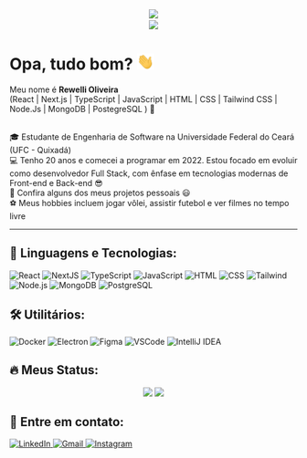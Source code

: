 <div align="center">
  <img height="150" src="https://i.pinimg.com/originals/21/11/61/21116158daaeb1459b4ec0758505e1ad.gif" />
</div>

<div align="center">
  <img src="https://visitor-badge.laobi.icu/badge?page_id=RewelliOliveira.RewelliOliveira" />
</div>

<h1 align="left">
  Opa, tudo bom? 
  <img src="https://github.com/ABSphreak/ABSphreak/blob/master/gifs/Hi.gif?raw=true" width="30px" />
</h1>



<p align="left">
  Meu nome é <strong>Rewelli Oliveira</strong><br>
  (React | Next.js | TypeScript | JavaScript | HTML | CSS | Tailwind CSS | Node.Js | MongoDB | PostegreSQL ) 🚀<br><br>

  🎓 Estudante de Engenharia de Software na Universidade Federal do Ceará (UFC - Quixadá)<br>
  💻 Tenho 20 anos e comecei a programar em 2022. Estou focado em evoluir como desenvolvedor Full Stack, com ênfase em tecnologias modernas de Front-end e Back-end 😎<br>
  📂 Confira alguns dos meus projetos pessoais 😃<br>
  ⚽ Meus hobbies incluem jogar vôlei, assistir futebol e ver filmes no tempo livre
</p>

---

## 🚀 Linguagens e Tecnologias:

<p>
  <img src="https://skillicons.dev/icons?i=react&theme=dark" title="React"/>
  <img src="https://skillicons.dev/icons?i=next&theme=dark" title="NextJS"/>
  <img src="https://skillicons.dev/icons?i=typescript&theme=dark" title="TypeScript"/>
  <img src="https://skillicons.dev/icons?i=javascript&theme=dark" title="JavaScript"/>
  <img src="https://skillicons.dev/icons?i=html&theme=dark" title="HTML"/>
  <img src="https://skillicons.dev/icons?i=css&theme=dark" title="CSS"/>
  <img src="https://skillicons.dev/icons?i=tailwind&theme=dark" title="Tailwind"/>
  <img src="https://skillicons.dev/icons?i=nodejs&theme=dark" title="Node.js"/>
  <img src="https://skillicons.dev/icons?i=mongodb&theme=dark" title="MongoDB"/>
  <img src="https://skillicons.dev/icons?i=postgresql&theme=dark" title="PostgreSQL"/>
</p>

## 🛠️ Utilitários:

<p>
  <img src="https://skillicons.dev/icons?i=docker&theme=dark" title="Docker"/>
  <img src="https://skillicons.dev/icons?i=electron&theme=dark" title="Electron"/>
  <img src="https://skillicons.dev/icons?i=figma&theme=dark" title="Figma"/>
  <img src="https://skillicons.dev/icons?i=vscode&theme=dark" title="VSCode"/>
  <img src="https://skillicons.dev/icons?i=idea&theme=dark" title="IntelliJ IDEA"/>
</p>

## 🔥 Meus Status:

<p align="center">
  <img src="https://github-readme-stats.vercel.app/api?username=RewelliOliveira&show_icons=true&theme=tokyonight&include_all_commits=true" />
  <img src="https://github-readme-stats.vercel.app/api/top-langs/?username=RewelliOliveira&layout=compact&theme=tokyonight" />
</p>

## 🤝 Entre em contato:

<p>
  <a href="https://www.linkedin.com/in/rewelli-oliveira-333639260/" target="_blank">
    <img src="https://skillicons.dev/icons?i=linkedin&theme=dark" title="LinkedIn"/>
  </a>
  <a href="mailto:rewellixs@gmail.com">
    <img src="https://skillicons.dev/icons?i=gmail&theme=dark" title="Gmail"/>
  </a>
  <a href="https://www.instagram.com/rewelli_dev/" target="_blank">
    <img src="https://skillicons.dev/icons?i=instagram&theme=dark" title="Instagram"/>
  </a>
</p>
